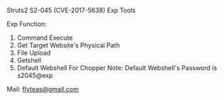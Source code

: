 
Struts2 S2-045 (CVE-2017-5638) Exp Tools

Exp Function: 
1. Command Execute
2. Get Target Website's Physical Path
3. File Upload
4. Getshell
5. Default Webshell For Chopper
Note: Default Webshell's Password is s2045@exp

Mail: flyteas@gmail.com